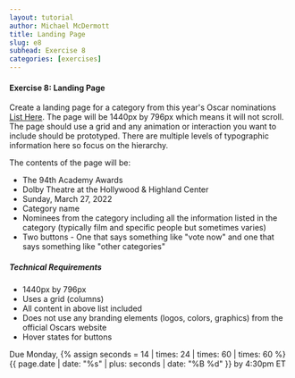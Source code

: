 ```yaml
---
layout: tutorial
author: Michael McDermott
title: Landing Page
slug: e8
subhead: Exercise 8
categories: [exercises]
---
```

#### Exercise 8: Landing Page
Create a landing page for a category from this year's Oscar nominations [List Here](https://www.oscars.org/oscars/ceremonies/2022). The page will be 1440px by 796px which means it will not scroll. The page should use a grid and any animation or interaction you want to include should be prototyped. There are multiple levels of typographic information here so focus on the hierarchy.

The contents of the page will be:
* The 94th Academy Awards
* Dolby Theatre at the Hollywood & Highland Center
* Sunday, March 27, 2022
* Category name
* Nominees from the category including all the information listed in the category (typically film and specific people but sometimes varies)
* Two buttons - One that says something like "vote now" and one that says something like "other categories"

##### Technical Requirements
* 1440px by 796px
* Uses a grid (columns)
* All content in above list included
* Does not use any branding elements (logos, colors, graphics) from the official Oscars website
* Hover states for buttons

<span class="due">Due Monday, {% assign seconds = 14 | times: 24 | times: 60 | times: 60 %}{{ page.date | date: "%s" | plus: seconds | date: "%B %d" }} by 4:30pm ET</span>
